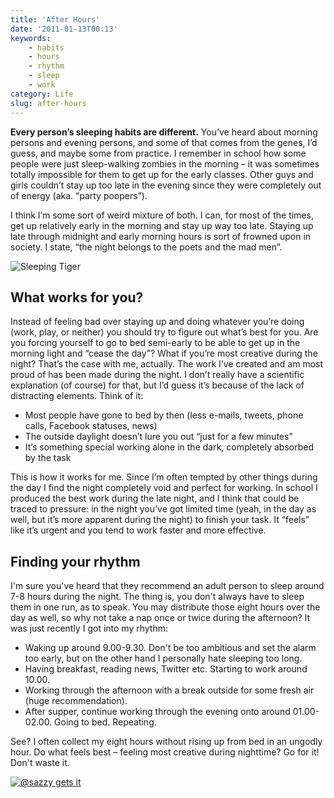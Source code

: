 ```yaml
---
title: 'After Hours'
date: '2011-01-13T00:13'
keywords:
    - habits
    - hours
    - rhythm
    - sleep
    - work
category: Life
slug: after-hours
---
```


**Every person’s sleeping habits are different.** You’ve heard about morning persons and evening persons, and some of that comes from the genes, I’d guess, and maybe some from practice. I remember in school how some people were just sleep-walking zombies in the morning – it was sometimes totally impossible for them to get up for the early classes. Other guys and girls couldn’t stay up too late in the evening since they were completely out of energy (aka. “party poopers”).

I think I’m some sort of weird mixture of both. I can, for most of the times, get up relatively early in the morning and stay up way too late. Staying up late through midnight and early morning hours is sort of frowned upon in society. I state, “the night belongs to the poets and the mad men”.
 
![Sleeping Tiger](http://farm5.static.flickr.com/4081/4940804155_1206073498_b.jpg "Sleeping Tiger")

## What works for you?
Instead of feeling bad over staying up and doing whatever you’re doing (work, play, or neither) you should try to figure out what’s best for you. Are you forcing yourself to go to bed semi-early to be able to get up in the morning light and “cease the day”? What if you’re most creative during the night? That’s the case with me, actually. The work I’ve created and am most proud of has been made during the night. I don’t really have a scientific explanation (of course) for that, but I’d guess it’s because of the lack of distracting elements. Think of it:
- Most people have gone to bed by then (less e-mails, tweets, phone calls, Facebook statuses, news)
- The outside daylight doesn’t lure you out “just for a few minutes”
- It’s something special working alone in the dark, completely absorbed by the task

This is how it works for me. Since I’m often tempted by other things during the day I find the night completely void and perfect for working. In school I produced the best work during the late night, and I think that could be traced to pressure: in the night you’ve got limited time (yeah, in the day as well, but it’s more apparent during the night) to finish your task. It “feels” like it’s urgent and you tend to work faster and more effective.
## Finding your rhythm
I'm sure you've heard that they recommend an adult person to sleep around 7-8 hours during the night. The thing is, you don't always have to sleep them in one run, as to speak. You may distribute those eight hours over the day as well, so why not take a nap once or twice during the afternoon? It was just recently I got into my rhythm:
- Waking up around 9.00-9.30. Don't be too ambitious and set the alarm too early, but on the other hand I personally hate sleeping too long.
- Having breakfast, reading news, Twitter etc. Starting to work around 10.00.
- Working through the afternoon with a break outside for some fresh air (huge recommendation).
- After supper, continue working through the evening onto around 01.00-02.00. Going to bed. Repeating.

See? I often collect my eight hours without rising up from bed in an ungodly hour. Do what feels best – feeling most creative during nighttime? Go for it! Don't waste it.
 
[ ![](http://f.cl.ly/items/0o0L2w3w2O2u2e1G3Q1g/Skärmavbild%202011-01-14%20kl.%2002.03.40.png "@sazzy gets it") ](https://twitter.com/sazzy/status/25702746690686977)
 
  
